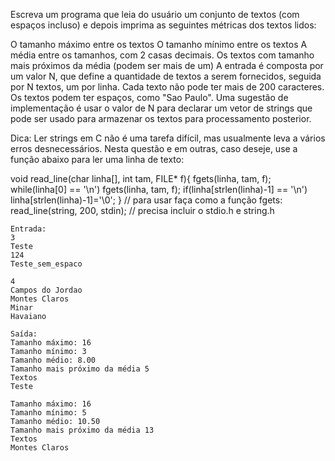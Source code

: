 Escreva um programa que leia do usuário um conjunto de textos (com espaços incluso) e depois imprima as seguintes métricas dos textos lidos:

O tamanho máximo entre os textos
O tamanho mínimo entre os textos
A média entre os tamanhos, com 2 casas decimais.
Os textos com tamanho mais próximos da média (podem ser mais de um)
A entrada é composta por um valor N, que define a quantidade de textos a serem fornecidos, seguida por N textos, um por linha. Cada texto não pode ter mais de 200 caracteres. Os textos podem ter espaços, como "Sao Paulo". Uma sugestão de implementação é usar o valor de N para declarar um vetor de strings que pode ser usado para armazenar os textos para processamento posterior.

Dica: Ler strings em C não é uma tarefa difícil, mas usualmente leva a vários erros desnecessários. Nesta questão e em outras, caso deseje, use a função abaixo para ler uma linha de texto:

void read_line(char linha[], int tam, FILE* f){
    fgets(linha, tam, f);
    while(linha[0] == '\n')
        fgets(linha, tam, f);
    if(linha[strlen(linha)-1] == '\n')
        linha[strlen(linha)-1]='\0';
}
// para usar faça como a função fgets: read_line(string, 200, stdin);
// precisa incluir o stdio.h e string.h

```
Entrada: 
3
Teste
124
Teste_sem_espaco

4
Campos do Jordao
Montes Claros
Minar
Havaiano
```

```
Saída:
Tamanho máximo: 16
Tamanho mínimo: 3
Tamanho médio: 8.00
Tamanho mais próximo da média 5
Textos
Teste

Tamanho máximo: 16
Tamanho mínimo: 5
Tamanho médio: 10.50
Tamanho mais próximo da média 13
Textos
Montes Claros
```